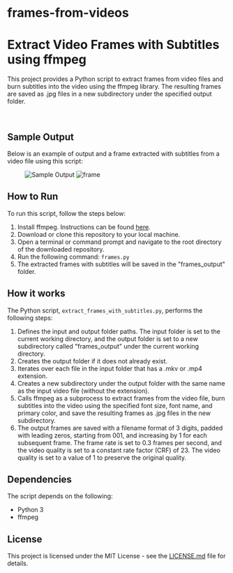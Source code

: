 # frames-from-videos

<html>

<body>
	<h1>Extract Video Frames with Subtitles using ffmpeg</h1>
	<p>This project provides a Python script to extract frames from video files and burn subtitles into the video using the ffmpeg library. The resulting frames are saved as .jpg files in a new subdirectory under the specified output folder.</p>
  <br>
  
  <h2>Sample Output</h2>
<p>Below is an example of output and a frame extracted with subtitles from a video file using this script:</p>
<figure>
  <img src="/screenshot.png" alt="Sample Output">
  <img src="/frame.png" alt="frame">
  
</figure>

  
  
  
  
<h2>How to Run</h2>
<p>To run this script, follow the steps below:</p>
<ol>
	<li>Install ffmpeg. Instructions can be found <a href="https://ffmpeg.org/download.html">here</a>.</li>
	<li>Download or clone this repository to your local machine.</li>
	<li>Open a terminal or command prompt and navigate to the root directory of the downloaded repository.</li>
	<li>Run the following command: <code>frames.py</code></li>
	<li>The extracted frames with subtitles will be saved in the "frames_output" folder.</li>
</ol>

<h2>How it works</h2>
<p>The Python script, <code>extract_frames_with_subtitles.py</code>, performs the following steps:</p>
<ol>
	<li>Defines the input and output folder paths. The input folder is set to the current working directory, and the output folder is set to a new subdirectory called "frames_output" under the current working directory.</li>
	<li>Creates the output folder if it does not already exist.</li>
	<li>Iterates over each file in the input folder that has a .mkv or .mp4 extension.</li>
	<li>Creates a new subdirectory under the output folder with the same name as the input video file (without the extension).</li>
	<li>Calls ffmpeg as a subprocess to extract frames from the video file, burn subtitles into the video using the specified font size, font name, and primary color, and save the resulting frames as .jpg files in the new subdirectory.</li>
	<li>The output frames are saved with a filename format of 3 digits, padded with leading zeros, starting from 001, and increasing by 1 for each subsequent frame. The frame rate is set to 0.3 frames per second, and the video quality is set to a constant rate factor (CRF) of 23. The video quality is set to a value of 1 to preserve the original quality.</li>
</ol>

<h2>Dependencies</h2>
<p>The script depends on the following:</p>
<ul>
	<li>Python 3</li>
	<li>ffmpeg</li>
</ul>

<h2>License</h2>
<p>This project is licensed under the MIT License - see the <a href="LICENSE.md">LICENSE.md</a> file for details.</p>
  
</body>
</html>
